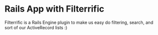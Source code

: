 # Rails App with Filterrific

Filterrific is a Rails Engine plugin to make us easy do filtering, search, and sort of our ActiveRecord lists :)


